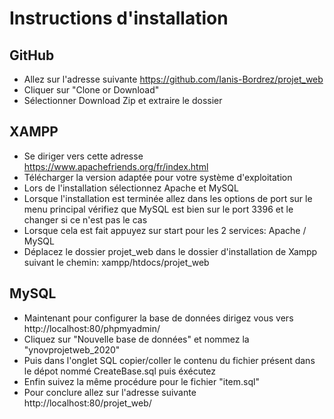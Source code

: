 # Instructions d'installation

## GitHub

- Allez sur l'adresse suivante https://github.com/Ianis-Bordrez/projet_web
- Cliquer sur "Clone or Download"
- Sélectionner Download Zip et extraire le dossier

## XAMPP

- Se diriger vers cette adresse https://www.apachefriends.org/fr/index.html
- Télécharger la version adaptée pour votre système d'exploitation
- Lors de l'installation sélectionnez Apache et MySQL
- Lorsque l'installation est terminée allez dans les options de port sur le menu principal vérifiez que MySQL est bien sur le port 3396 et le changer si ce n'est pas le cas
- Lorsque cela est fait appuyez sur start pour les 2 services: Apache / MySQL
- Déplacez le dossier projet_web dans le dossier d'installation de Xampp suivant le chemin: xampp/htdocs/projet_web


## MySQL


- Maintenant pour configurer la base de données dirigez vous vers http://localhost:80/phpmyadmin/
- Cliquez sur "Nouvelle base de données" et nommez la "ynovprojetweb_2020"
- Puis dans l'onglet SQL copier/coller le contenu du fichier présent dans le dépot nommé CreateBase.sql puis éxécutez
- Enfin suivez la même procédure pour le fichier "item.sql"
- Pour conclure allez sur l'adresse suivante http://localhost:80/projet_web/